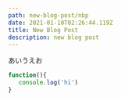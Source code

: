 ```yaml
---
path: new-blog-post/nbp
date: 2021-01-10T02:26:44.119Z
title: New Blog Post
description: new blog post
---
```

あいうえお

```js
function(){
   console.log('hi')
}
```